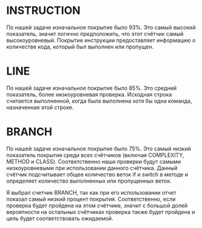 # INSTRUCTION
По нашей задаче изначальное покрытие было 93%. Это самый высокий показатель, значит логично предположить, что этот счётчик самый высокоуровневый. 
Покрытие инструкции предоставляет информацию о количестве кода, который был выполнен или пропущен.

# LINE
По нашей задаче изначальное покрытие было 85%. Это средний показатель, более низкоуровневая проверка.
Исходная строка считается выполненной, когда была выполнена хотя бы одна команда, назначенная этой строке.

# BRANCH
По нашей задаче изначальное покрытие было 75%. Это самый низкий показатель покрытия среди всех счётчиков (включая COMPLEXITY, METHOD и CLASS).
Соответственно наши проверки будут самыми низкоуровневыми при использовании данного счётчика.
Данный счётчик подсчитывает общее количество веток if и switch в методе и определяет количество выполненных или пропущенных веток.


Я выбрал счетчик BRANCH, так как при его использовании отчет показал самый низкий процент покрытия. Соответственно, если проверка будет пройдена на этом счётчике, значит
с большой долей вероятности на остальных счётчиках проверка также будет пройдена и цель будет соответствовать ожидаемой.

